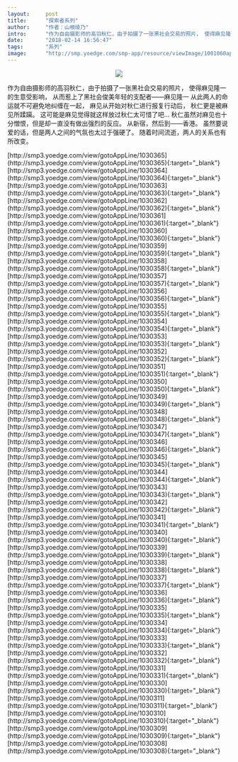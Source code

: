 ```yaml
---
layout:     post
title:      "探索者系列"
author:     "作者：山根绫乃"
intro:      "作为自由摄影师的高羽秋仁，由于拍摄了一张黑社会交易的照片， 使得麻见隆一的生意受影响， 从而惹上了黑社会俊美年轻的支配者——麻见隆一 从此两人的命运就不可避免地纠缠在一起， 麻见从开始对秋仁进行报复行动后， 秋仁更是被麻见所蹂躏。 这可能是麻见觉得就这样放过秋仁太可惜了吧… 秋仁虽然对麻见也十分憎恨，但是却一直没有做出强烈的反应。 从新宿，然后到——香港。 虽然要说爱的话，但是两人之间的气氛也太过于强硬了。 随着时间流逝，两人的关系也有所改变。"
date:       "2018-02-14 16:56:47"
tags:       "系列"
image:      "http://smp.yoedge.com/smp-app/resource/viewImage/1001060appline.png"
---
```

<div style="text-align: center">
<p><img src="http://smp.yoedge.com/smp-app/resource/viewImage/1001060appline.png"/></p>
</div>
<p class="post-meta">
<span>作为自由摄影师的高羽秋仁，由于拍摄了一张黑社会交易的照片， 使得麻见隆一的生意受影响， 从而惹上了黑社会俊美年轻的支配者——麻见隆一 从此两人的命运就不可避免地纠缠在一起， 麻见从开始对秋仁进行报复行动后， 秋仁更是被麻见所蹂躏。 这可能是麻见觉得就这样放过秋仁太可惜了吧… 秋仁虽然对麻见也十分憎恨，但是却一直没有做出强烈的反应。 从新宿，然后到——香港。 虽然要说爱的话，但是两人之间的气氛也太过于强硬了。 随着时间流逝，两人的关系也有所改变。</span>
</p>
[http://smp3.yoedge.com/view/gotoAppLine/1030365](http://smp3.yoedge.com/view/gotoAppLine/1030365){:target="_blank"}
[http://smp3.yoedge.com/view/gotoAppLine/1030364](http://smp3.yoedge.com/view/gotoAppLine/1030364){:target="_blank"}
[http://smp3.yoedge.com/view/gotoAppLine/1030363](http://smp3.yoedge.com/view/gotoAppLine/1030363){:target="_blank"}
[http://smp3.yoedge.com/view/gotoAppLine/1030362](http://smp3.yoedge.com/view/gotoAppLine/1030362){:target="_blank"}
[http://smp3.yoedge.com/view/gotoAppLine/1030361](http://smp3.yoedge.com/view/gotoAppLine/1030361){:target="_blank"}
[http://smp3.yoedge.com/view/gotoAppLine/1030360](http://smp3.yoedge.com/view/gotoAppLine/1030360){:target="_blank"}
[http://smp3.yoedge.com/view/gotoAppLine/1030359](http://smp3.yoedge.com/view/gotoAppLine/1030359){:target="_blank"}
[http://smp3.yoedge.com/view/gotoAppLine/1030358](http://smp3.yoedge.com/view/gotoAppLine/1030358){:target="_blank"}
[http://smp3.yoedge.com/view/gotoAppLine/1030357](http://smp3.yoedge.com/view/gotoAppLine/1030357){:target="_blank"}
[http://smp3.yoedge.com/view/gotoAppLine/1030356](http://smp3.yoedge.com/view/gotoAppLine/1030356){:target="_blank"}
[http://smp3.yoedge.com/view/gotoAppLine/1030355](http://smp3.yoedge.com/view/gotoAppLine/1030355){:target="_blank"}
[http://smp3.yoedge.com/view/gotoAppLine/1030354](http://smp3.yoedge.com/view/gotoAppLine/1030354){:target="_blank"}
[http://smp3.yoedge.com/view/gotoAppLine/1030353](http://smp3.yoedge.com/view/gotoAppLine/1030353){:target="_blank"}
[http://smp3.yoedge.com/view/gotoAppLine/1030352](http://smp3.yoedge.com/view/gotoAppLine/1030352){:target="_blank"}
[http://smp3.yoedge.com/view/gotoAppLine/1030351](http://smp3.yoedge.com/view/gotoAppLine/1030351){:target="_blank"}
[http://smp3.yoedge.com/view/gotoAppLine/1030350](http://smp3.yoedge.com/view/gotoAppLine/1030350){:target="_blank"}
[http://smp3.yoedge.com/view/gotoAppLine/1030349](http://smp3.yoedge.com/view/gotoAppLine/1030349){:target="_blank"}
[http://smp3.yoedge.com/view/gotoAppLine/1030348](http://smp3.yoedge.com/view/gotoAppLine/1030348){:target="_blank"}
[http://smp3.yoedge.com/view/gotoAppLine/1030347](http://smp3.yoedge.com/view/gotoAppLine/1030347){:target="_blank"}
[http://smp3.yoedge.com/view/gotoAppLine/1030346](http://smp3.yoedge.com/view/gotoAppLine/1030346){:target="_blank"}
[http://smp3.yoedge.com/view/gotoAppLine/1030345](http://smp3.yoedge.com/view/gotoAppLine/1030345){:target="_blank"}
[http://smp3.yoedge.com/view/gotoAppLine/1030344](http://smp3.yoedge.com/view/gotoAppLine/1030344){:target="_blank"}
[http://smp3.yoedge.com/view/gotoAppLine/1030343](http://smp3.yoedge.com/view/gotoAppLine/1030343){:target="_blank"}
[http://smp3.yoedge.com/view/gotoAppLine/1030342](http://smp3.yoedge.com/view/gotoAppLine/1030342){:target="_blank"}
[http://smp3.yoedge.com/view/gotoAppLine/1030341](http://smp3.yoedge.com/view/gotoAppLine/1030341){:target="_blank"}
[http://smp3.yoedge.com/view/gotoAppLine/1030340](http://smp3.yoedge.com/view/gotoAppLine/1030340){:target="_blank"}
[http://smp3.yoedge.com/view/gotoAppLine/1030339](http://smp3.yoedge.com/view/gotoAppLine/1030339){:target="_blank"}
[http://smp3.yoedge.com/view/gotoAppLine/1030338](http://smp3.yoedge.com/view/gotoAppLine/1030338){:target="_blank"}
[http://smp3.yoedge.com/view/gotoAppLine/1030337](http://smp3.yoedge.com/view/gotoAppLine/1030337){:target="_blank"}
[http://smp3.yoedge.com/view/gotoAppLine/1030336](http://smp3.yoedge.com/view/gotoAppLine/1030336){:target="_blank"}
[http://smp3.yoedge.com/view/gotoAppLine/1030335](http://smp3.yoedge.com/view/gotoAppLine/1030335){:target="_blank"}
[http://smp3.yoedge.com/view/gotoAppLine/1030334](http://smp3.yoedge.com/view/gotoAppLine/1030334){:target="_blank"}
[http://smp3.yoedge.com/view/gotoAppLine/1030333](http://smp3.yoedge.com/view/gotoAppLine/1030333){:target="_blank"}
[http://smp3.yoedge.com/view/gotoAppLine/1030332](http://smp3.yoedge.com/view/gotoAppLine/1030332){:target="_blank"}
[http://smp3.yoedge.com/view/gotoAppLine/1030331](http://smp3.yoedge.com/view/gotoAppLine/1030331){:target="_blank"}
[http://smp3.yoedge.com/view/gotoAppLine/1030330](http://smp3.yoedge.com/view/gotoAppLine/1030330){:target="_blank"}
[http://smp3.yoedge.com/view/gotoAppLine/1030311](http://smp3.yoedge.com/view/gotoAppLine/1030311){:target="_blank"}
[http://smp3.yoedge.com/view/gotoAppLine/1030310](http://smp3.yoedge.com/view/gotoAppLine/1030310){:target="_blank"}
[http://smp3.yoedge.com/view/gotoAppLine/1030309](http://smp3.yoedge.com/view/gotoAppLine/1030309){:target="_blank"}
[http://smp3.yoedge.com/view/gotoAppLine/1030308](http://smp3.yoedge.com/view/gotoAppLine/1030308){:target="_blank"}


